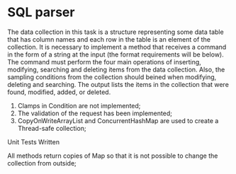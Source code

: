# SQL parser

The data collection in this task is a structure representing some data table that has column names and each row in the table is an element of the collection. It is necessary to implement a method that receives a command in the form of a string at the input (the format requirements will be below). The command must perform the four main operations of inserting, modifying, searching and deleting items from the data collection. Also, the sampling conditions from the collection should beined when modifying, deleting and searching. The output lists the items in the collection that were found, modified, added, or deleted.



1) Clamps in Condition are not implemented;
2) The validation of the request has been implemented;
3) CopyOnWriteArrayList and ConcurrentHashMap are used to create a Thread-safe collection;

Unit Tests Written

All methods return copies of Map so that it is not possible to change the collection from outside;
